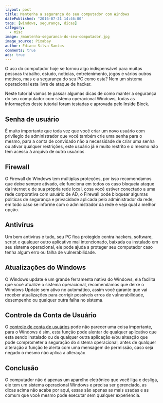 ```yaml
---
layout: post
title: Mantenha a segurança do seu computador com Windows
datePublished: "2016-07-21 14:46:00"
tags: [windows, segurança, dicas]
category:
  - misc
image: /mantenha-seguranca-do-seu-computador.jpg
image_source: Pixabay
author: Ediano Silva Santos
comments: true
ads: true
---
```


O uso do computador hoje se tornou algo indispensável para muitas pessoas trabalho, estudo, noticias, entretenimento, jogos e vários outros motivos, mas e a segurança do seu PC como esta? Nem um sistema operacional esta livre de ataque de hacker.

Neste tutorial vamos te passar algumas dicas de como manter a segurança do seu computador com sistema operacional Windows, todas as informações deste tutorial foram testadas e aprovada pelo Inside Block.

## Senha de usuário
É muito importante que toda vez que você criar um novo usuário com privilegio de administrador que você também crie uma senha para o mesmo, para a conta de convidado não a necessidade de criar uma senha ou ativar qualquer restrições, este usuário já é muito restrito e o mesmo não tem acesso à arquivo de outro usuários.

## Firewall
O Firewall do Windows tem múltiplas proteções, por isso recomendamos que deixe sempre ativado, ele funciona em todos os caso bloqueia ataque da internet e de sua própria rede local, cosa você estiver conectado a uma rede corporativa com usuário de AD, o Firewall pode bloquear algumas politicas de segurança e privacidade aplicada pelo administrador da rede, em todo caso se informe com o administrador da rede e veja qual a melhor opção.

## Antivírus
Um bom antivírus e tudo, seu PC fica protegido contra hackers, software, script e qualquer outro aplicativo mal intencionado, baixada ou instalado em seu sistema operacional, ele pode ajuda a proteger seu computador caso tenha algum erro ou falha de vulnerabilidade.

## Atualizações do Windows
O Windows update é um grande ferramenta nativa do Windows, ela facilita que você atualize o sistema operacional, recomendamos que deixe o Windows Update sem ativo no automático, assim você garante que vai receber atualizações para corrigir possíveis erros de vulnerabilidade, desempenho ou qualquer outra falha no sistema.

## Controle da Conta de Usuário
O <a href="https://www.insideblock.com/blog/como-ativar-ou-desativar-o-uac-controle.html" target="_blank" rel="noopener">controle de conta de usuários</a> pode não parecer uma coisa importante, para o Windows é sim, esta função pode alentar de qualquer aplicativo que esta sendo instalado ou de qualquer outra aplicação e/ou alteação que pode comprometer a seguração do sistema operacional, antes de qualquer alteração a função te alerta com uma mensagem de permissão, caso seja negado o mesmo não aplica a alteração.

## Conclusão
O computador não é apenas um aparelho eletrônico que você liga e desliga, ele tem um sistema operacional Windows e precisa ser gerenciado, as dicas acima não acaba por aqui, essas são apenas as mais usadas e as comum que você mesmo pode executar sem qualquer experiencia.
